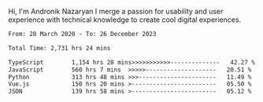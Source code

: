Hi, I'm Andronik Nazaryan
I merge a passion for usability and user experience with technical knowledge to create cool digital experiences.


<!--START_SECTION:waka-->

```txt
From: 28 March 2020 - To: 26 December 2023

Total Time: 2,731 hrs 24 mins

TypeScript        1,154 hrs 28 mins>>>>>>>>>>>--------------   42.27 %
JavaScript        560 hrs 7 mins  >>>>>--------------------   20.51 %
Python            313 hrs 48 mins >>>----------------------   11.49 %
Vue.js            150 hrs 20 mins >------------------------   05.50 %
JSON              139 hrs 58 mins >------------------------   05.12 %
```

<!--END_SECTION:waka-->
